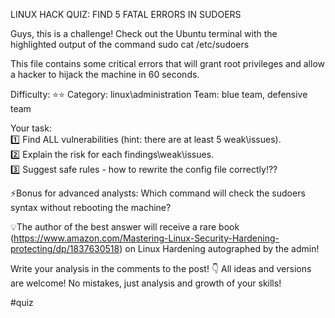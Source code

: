 
LINUX HACK QUIZ: FIND 5 FATAL ERRORS IN SUDOERS

Guys, this is a challenge! Check out the Ubuntu terminal with the highlighted output of the command
sudo cat /etc/sudoers

This file contains some critical errors that will grant root privileges and allow a hacker to hijack the machine in 60 seconds. 

Difficulty: ⭐️⭐️
Category: linux\administration
Team: blue team, defensive team

Your task:  
1️⃣ Find ALL vulnerabilities (hint: there are at least 5 weak\issues).  
2️⃣ Explain the risk for each findings\weak\issues.  
3️⃣ Suggest safe rules - how to rewrite the config file correctly!??  

⚡️Bonus for advanced analysts: Which command will check the sudoers syntax without rebooting the machine?  

💡The author of the best answer will receive a rare book (https://www.amazon.com/Mastering-Linux-Security-Hardening-protecting/dp/1837630518) on Linux Hardening autographed by the admin!

Write your analysis in the comments to the post! 👇 All ideas and versions are welcome! No mistakes, just analysis and growth of your skills!

#quiz